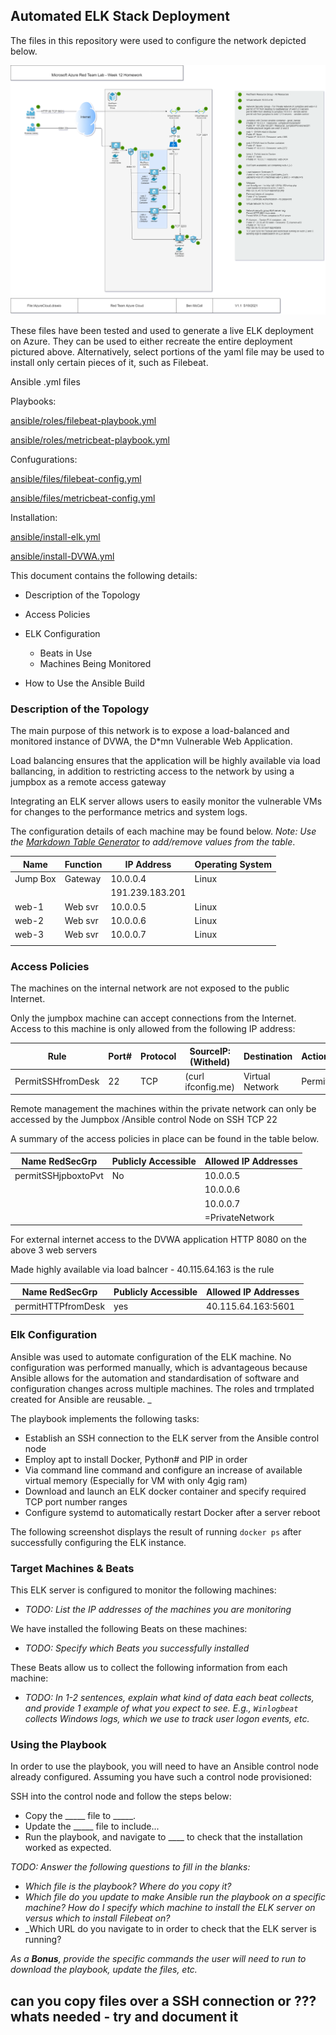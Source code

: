## Automated ELK Stack Deployment

The files in this repository were used to configure the network depicted below.

![Azure Lab Network][logo]

[logo]: https://github.com/1diode/Azure-Security-Week-13-H-W/blob/main/diagrams/azurelabnetwork.png "Azure Lab Network"


These files have been tested and used to generate a live ELK deployment on Azure. 
They can be used to either recreate the entire deployment pictured above. 
Alternatively, select portions of the yaml file may be used to install only certain pieces of it, such as Filebeat.


Ansible .yml files

Playbooks:

[ansible/roles/filebeat-playbook.yml](../main/ansible/roles/filebeat-playbook.yml)

[ansible/roles/metricbeat-playbook.yml](../main/ansible/roles/metricbeat-playbook.yml)

Confugurations:

[ansible/files/filebeat-config.yml](../main/ansible/files/filebeat-config.yml)

[ansible/files/metricbeat-config.yml](../main/ansible/files/metricbeat-config.yml)

Installation:

[ansible/install-elk.yml](../main/ansible/install-elk.yml)

[ansible/install-DVWA.yml](../main/ansible/install-DVWA.yml)

This document contains the following details:
- Description of the Topology
- Access Policies
- ELK Configuration
  - Beats in Use
  - Machines Being Monitored

- How to Use the Ansible Build

### Description of the Topology

The main purpose of this network is to expose a load-balanced and monitored instance of DVWA, the D*mn Vulnerable Web Application.

Load balancing ensures that the application will be highly available via load ballancing, in addition to restricting access to the network by using a jumpbox as a remote access gateway

Integrating an ELK server allows users to easily monitor the vulnerable VMs for changes to the performance metrics and system logs. 


The configuration details of each machine may be found below.
_Note: Use the [Markdown Table Generator](http://www.tablesgenerator.com/markdown_tables) to add/remove values from the table_.


| Name        | Function | IP Address        | Operating System |
|-------------|----------|-------------------|------------------|
| Jump Box    | Gateway  | 10.0.0.4          | Linux            |
|             |          | 191.239.183.201   |                  |
| web-1       | Web svr  | 10.0.0.5          | Linux            |
| web-2       | Web svr  | 10.0.0.6          | Linux            |
| web-3       | Web svr  | 10.0.0.7          | Linux            |
|             |          |                   |                  |

### Access Policies

The machines on the internal network are not exposed to the public Internet. 

Only the jumpbox machine can accept connections from the Internet.
Access to this machine is only allowed from the following IP address:

| Rule              | Port#  | Protocol  | SourceIP: (Witheld)  | Destination     | Action  |
|-------------------|--------|-----------|----------------------|-----------------|---------|
| PermitSSHfromDesk | 22     | TCP       | (curl ifconfig.me)   | Virtual Network | Permit  |


Remote management the machines within the private network can only be accessed by the Jumpbox /Ansible control Node on SSH TCP 22

A summary of the access policies in place can be found in the table below.

| Name RedSecGrp      | Publicly Accessible | Allowed IP Addresses |
|---------------------|---------------------|----------------------|
| permitSSHjpboxtoPvt | No                  | 10.0.0.5             |
|                     |                     | 10.0.0.6             |
|                     |                     | 10.0.0.7             |
|                     |                     | =PrivateNetwork      |


For external internet access to the DVWA application HTTP 8080 on the above 3 web servers

Made highly available via load balncer - 40.115.64.163 is the rule

| Name RedSecGrp      | Publicly Accessible | Allowed IP Addresses |
|---------------------|---------------------|----------------------|
| permitHTTPfromDesk  | yes                 | 40.115.64.163:5601   |                     |                     |                     |                      |


### Elk Configuration

Ansible was used to automate configuration of the ELK machine. No configuration was performed manually, which is advantageous because Ansible allows for the automation and standardisation of software and configuration changes across multiple machines. The roles and trmplated created for Ansible are reusable.
_

The playbook implements the following tasks:
- Establish an SSH connection to the ELK server from the Ansible control node
- Employ apt to install Docker, Python# and PIP in order
- Via command line command and configure an increase of available virtual memory 
    (Especially for VM with only 4gig ram)
- Download and launch an ELK docker container and specify required TCP port number ranges
- Configure systemd to automatically restart Docker after a server reboot

The following screenshot displays the result of running `docker ps` after successfully configuring the ELK instance.



### Target Machines & Beats
This ELK server is configured to monitor the following machines:
- _TODO: List the IP addresses of the machines you are monitoring_

We have installed the following Beats on these machines:
- _TODO: Specify which Beats you successfully installed_

These Beats allow us to collect the following information from each machine:
- _TODO: In 1-2 sentences, explain what kind of data each beat collects, and provide 1 example of what you expect to see. E.g., `Winlogbeat` collects Windows logs, which we use to track user logon events, etc._

### Using the Playbook
In order to use the playbook, you will need to have an Ansible control node already configured. Assuming you have such a control node provisioned: 

SSH into the control node and follow the steps below:
- Copy the _____ file to _____.
- Update the _____ file to include...
- Run the playbook, and navigate to ____ to check that the installation worked as expected.

_TODO: Answer the following questions to fill in the blanks:_
- _Which file is the playbook? Where do you copy it?_
- _Which file do you update to make Ansible run the playbook on a specific machine? How do I specify which machine to install the ELK server on versus which to install Filebeat on?_
- _Which URL do you navigate to in order to check that the ELK server is running?

_As a **Bonus**, provide the specific commands the user will need to run to download the playbook, update the files, etc._

## can you copy files over a SSH connection or ??? whats needed - try and document it